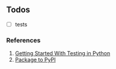 ## Todos

- [ ] tests

### References

1. [Getting Started With Testing in Python](https://realpython.com/python-testing/)
2. [Package to PyPI](https://realpython.com/pypi-publish-python-package/#preparing-your-package-for-publication)
